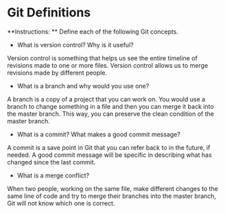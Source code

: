 # Git Definitions

**Instructions: ** Define each of the following Git concepts.

* What is version control?  Why is it useful?

Version control is something that helps us see the entire timeline of revisions made to one or more files. Version control allows us to merge revisions made by different people.

* What is a branch and why would you use one?

A branch is a copy of a project that you can work on. You would use a branch to change something in a file and then you can merge it back into the master branch. This way, you can preserve the clean condition of the master branch.

* What is a commit? What makes a good commit message?

A commit is a save point in Git that you can refer back to in the future, if needed. A good commit message will be specific in describing what has changed since the last commit.

* What is a merge conflict?

When two people, working on the same file, make different changes to the same line of code and try to merge their branches into the master branch, Git will not know which one is correct. 